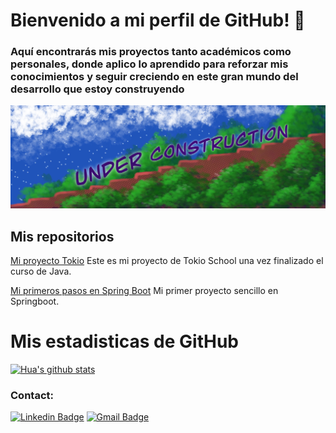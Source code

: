 
# Bienvenido a mi perfil de GitHub! 👋

### Aquí encontrarás mis proyectos tanto académicos como personales, donde aplico lo aprendido para reforzar mis conocimientos y seguir creciendo en este gran mundo del desarrollo que estoy construyendo

![](https://github.com/Diejandro/Diejandro/blob/main/En_construccio%CC%81n.jpg)

## Mis repositorios
[Mi proyecto Tokio](https://github.com/Diejandro/SeniorDeLosAnillosConsola) Este es mi proyecto de Tokio School una vez finalizado el curso de Java.

[Mi primeros pasos en Spring Boot](https://github.com/Diejandro/student-management) Mi primer proyecto sencillo en Springboot.

# Mis estadisticas de GitHub
[![Hua's github stats](https://github-readme-stats.vercel.app/api?username=Diejandro&show_icons=true&theme=dark)](github.com/Diejandro/github-readme-stats)

### Contact:
[![Linkedin Badge](https://img.shields.io/badge/-Diego_Alejandro-blue?style=flat-square&logo=Linkedin&logoColor=white&link=https://www.linkedin.com/in/diego-al-torres/)](https://www.linkedin.com/in/diego-al-torres)
[![Gmail Badge](https://img.shields.io/badge/-diegalex93@gmail.com-c14438?style=flat-square&logo=Gmail&logoColor=white&link=mail:diegalex93@gmail.com)](mailto:diegalex93@gmail.com)
